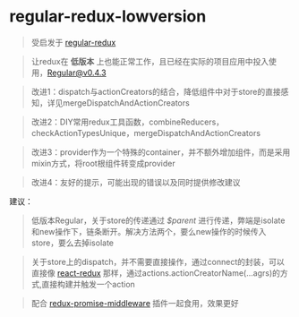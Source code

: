 # regular-redux-lowversion

> 受启发于 [regular-redux](https://github.com/jinze/regular-redux)

> 让redux在 **低版本** 上也能正常工作，且已经在实际的项目应用中投入使用，Regular@v0.4.3

> 改进1：dispatch与actionCreators的结合，降低组件中对于store的直接感知，详见mergeDispatchAndActionCreators

> 改进2：DIY常用redux工具函数，combineReducers，checkActionTypesUnique，mergeDispatchAndActionCreators

> 改进3：provider作为一个特殊的container，并不额外增加组件，而是采用mixin方式，将root根组件转变成provider

> 改进4：友好的提示，可能出现的错误以及同时提供修改建议

建议：

> 低版本Regular，关于store的传递通过 *$parent* 进行传递，弊端是isolate和new操作下，链条断开。解决方法两个，要么new操作的时候传入store，要么去掉isolate

> 关于store上的dispatch，并不需要直接操作，通过connect的封装，可以直接像 [react-redux](https://www.npmjs.com/package/react-redux) 那样，通过actions.actionCreatorName(...agrs)的方式,直接构建并触发一个action

> 配合 [redux-promise-middleware](https://www.npmjs.com/package/redux-promise-middleware) 插件一起食用，效果更好

